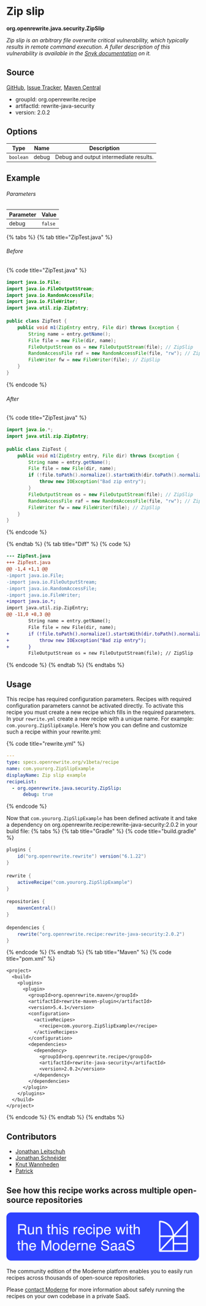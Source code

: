 # Zip slip

**org.openrewrite.java.security.ZipSlip**

_Zip slip is an arbitrary file overwrite critical vulnerability, which typically results in remote command execution. A fuller description of this vulnerability is available in the [Snyk documentation](https://snyk.io/research/zip-slip-vulnerability) on it._

## Source

[GitHub](https://github.com/openrewrite/rewrite-java-security/blob/main/src/main/java/org/openrewrite/java/security/ZipSlip.java), [Issue Tracker](https://github.com/openrewrite/rewrite-java-security/issues), [Maven Central](https://central.sonatype.com/artifact/org.openrewrite.recipe/rewrite-java-security/2.0.2/jar)

* groupId: org.openrewrite.recipe
* artifactId: rewrite-java-security
* version: 2.0.2

## Options

| Type | Name | Description |
| -- | -- | -- |
| `boolean` | debug | Debug and output intermediate results. |

## Example

###### Parameters
| Parameter | Value |
| -- | -- |
|debug|`false`|


{% tabs %}
{% tab title="ZipTest.java" %}

###### Before
{% code title="ZipTest.java" %}
```java
import java.io.File;
import java.io.FileOutputStream;
import java.io.RandomAccessFile;
import java.io.FileWriter;
import java.util.zip.ZipEntry;

public class ZipTest {
    public void m1(ZipEntry entry, File dir) throws Exception {
        String name = entry.getName();
        File file = new File(dir, name);
        FileOutputStream os = new FileOutputStream(file); // ZipSlip
        RandomAccessFile raf = new RandomAccessFile(file, "rw"); // ZipSlip
        FileWriter fw = new FileWriter(file); // ZipSlip
    }
}
```
{% endcode %}

###### After
{% code title="ZipTest.java" %}
```java
import java.io.*;
import java.util.zip.ZipEntry;

public class ZipTest {
    public void m1(ZipEntry entry, File dir) throws Exception {
        String name = entry.getName();
        File file = new File(dir, name);
        if (!file.toPath().normalize().startsWith(dir.toPath().normalize())) {
            throw new IOException("Bad zip entry");
        }
        FileOutputStream os = new FileOutputStream(file); // ZipSlip
        RandomAccessFile raf = new RandomAccessFile(file, "rw"); // ZipSlip
        FileWriter fw = new FileWriter(file); // ZipSlip
    }
}
```
{% endcode %}

{% endtab %}
{% tab title="Diff" %}
{% code %}
```diff
--- ZipTest.java
+++ ZipTest.java
@@ -1,4 +1,1 @@
-import java.io.File;
-import java.io.FileOutputStream;
-import java.io.RandomAccessFile;
-import java.io.FileWriter;
+import java.io.*;
import java.util.zip.ZipEntry;
@@ -11,0 +8,3 @@
        String name = entry.getName();
        File file = new File(dir, name);
+       if (!file.toPath().normalize().startsWith(dir.toPath().normalize())) {
+           throw new IOException("Bad zip entry");
+       }
        FileOutputStream os = new FileOutputStream(file); // ZipSlip
```
{% endcode %}
{% endtab %}
{% endtabs %}


## Usage

This recipe has required configuration parameters. Recipes with required configuration parameters cannot be activated directly. To activate this recipe you must create a new recipe which fills in the required parameters. In your `rewrite.yml` create a new recipe with a unique name. For example: `com.yourorg.ZipSlipExample`.
Here's how you can define and customize such a recipe within your rewrite.yml:

{% code title="rewrite.yml" %}
```yaml
---
type: specs.openrewrite.org/v1beta/recipe
name: com.yourorg.ZipSlipExample
displayName: Zip slip example
recipeList:
  - org.openrewrite.java.security.ZipSlip:
      debug: true
```
{% endcode %}

Now that `com.yourorg.ZipSlipExample` has been defined activate it and take a dependency on org.openrewrite.recipe:rewrite-java-security:2.0.2 in your build file:
{% tabs %}
{% tab title="Gradle" %}
{% code title="build.gradle" %}
```groovy
plugins {
    id("org.openrewrite.rewrite") version("6.1.22")
}

rewrite {
    activeRecipe("com.yourorg.ZipSlipExample")
}

repositories {
    mavenCentral()
}

dependencies {
    rewrite("org.openrewrite.recipe:rewrite-java-security:2.0.2")
}
```
{% endcode %}
{% endtab %}
{% tab title="Maven" %}
{% code title="pom.xml" %}
```markup
<project>
  <build>
    <plugins>
      <plugin>
        <groupId>org.openrewrite.maven</groupId>
        <artifactId>rewrite-maven-plugin</artifactId>
        <version>5.4.1</version>
        <configuration>
          <activeRecipes>
            <recipe>com.yourorg.ZipSlipExample</recipe>
          </activeRecipes>
        </configuration>
        <dependencies>
          <dependency>
            <groupId>org.openrewrite.recipe</groupId>
            <artifactId>rewrite-java-security</artifactId>
            <version>2.0.2</version>
          </dependency>
        </dependencies>
      </plugin>
    </plugins>
  </build>
</project>
```
{% endcode %}
{% endtab %}
{% endtabs %}

## Contributors
* [Jonathan Leitschuh](mailto:jonathan.leitschuh@gmail.com)
* [Jonathan Schnéider](mailto:jkschneider@gmail.com)
* [Knut Wannheden](mailto:knut@moderne.io)
* [Patrick](mailto:patway99@gmail.com)


## See how this recipe works across multiple open-source repositories

[![Moderne Link Image](/.gitbook/assets/ModerneRecipeButton.png)](https://app.moderne.io/recipes/org.openrewrite.java.security.ZipSlip)

The community edition of the Moderne platform enables you to easily run recipes across thousands of open-source repositories.

Please [contact Moderne](https://moderne.io/product) for more information about safely running the recipes on your own codebase in a private SaaS.
